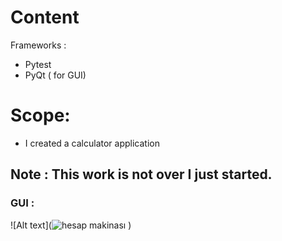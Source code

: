 # Content
  Frameworks : 
  - Pytest
  - PyQt ( for GUI)

# Scope:  
-  I created a calculator application

## Note : This work is not over I just started.

### GUI :  
![Alt text](![hesap makinası](https://github.com/Ozge-Buyuktorun/hesapmakinesi/assets/74399824/41877943-b37e-49dd-9203-71be7aacc34c) )

